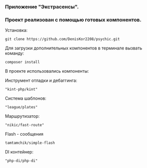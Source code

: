 ### Приложение "Экстрасенсы".
### Проект реализован с помощью готовых компонентов.

Установка:
```
git clone https://github.com/DenisKor2208/psychic.git
```
Для загрузки дополнительных компонентов в терминале вызвать команду:
```
composer install
```



В проекте использовались компоненты:

Инструмент отладки и дебаггинга:
```
"kint-php/kint"
```
Система шаблонов:
```
"league/plates"
```
Маршрутизатор:
```
"nikic/fast-route"
```
Flash - сообщения
```
tamtamchik/simple-flash
```
DI контейнер:
```
"php-di/php-di"
```
